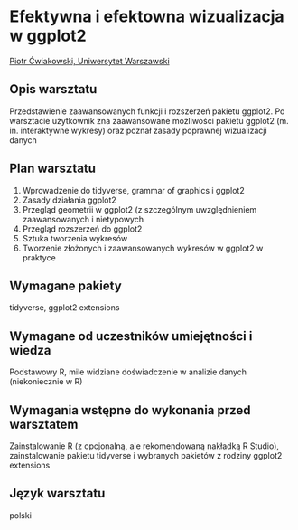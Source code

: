 # Efektywna i efektowna wizualizacja w ggplot2

[Piotr Ćwiakowski, Uniwersytet Warszawski](http://www.labmasters.pl)

## Opis warsztatu 

Przedstawienie zaawansowanych funkcji i rozszerzeń pakietu ggplot2. Po warsztacie użytkownik zna zaawansowane możliwości pakietu ggplot2 (m. in. interaktywne wykresy) oraz poznał zasady poprawnej wizualizacji danych

## Plan warsztatu 

1. Wprowadzenie do tidyverse, grammar of graphics i ggplot2
2. Zasady działania ggplot2
3. Przegląd geometrii w ggplot2 (z szczególnym uwzględnieniem zaawansowanych i nietypowych 
4. Przegląd rozszerzeń do ggplot2
5. Sztuka tworzenia wykresów 
6. Tworzenie złożonych  i zaawansowanych wykresów w ggplot2 w praktyce

## Wymagane pakiety 



tidyverse, ggplot2 extensions

## Wymagane od uczestników umiejętności i wiedza 

Podstawowy R, mile widziane doświadczenie w analizie danych (niekoniecznie w R)

## Wymagania wstępne do wykonania przed warsztatem 

Zainstalowanie R (z opcjonalną, ale rekomendowaną nakładką R Studio), zainstalowanie pakietu tidyverse i wybranych pakietów z rodziny ggplot2 extensions

## Język warsztatu 

polski

